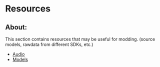 # Resources

## About:
This section contains resources that may be useful for modding. (source models, rawdata from different SDKs, etc.)

- [Audio](audio.md)
- [Models]()